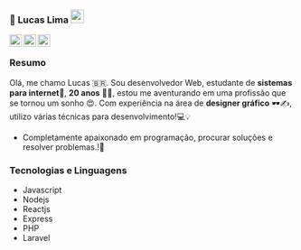 ### 👋 Lucas Lima  <img src="https://github.com/TheDudeThatCode/TheDudeThatCode/blob/master/Assets/Earth.gif" width="24px">

<a target="_blank" href="https://www.linkedin.com/in/lucas-lima-85302016a/">
  <img align="left" alt="LinkdeIN" width="22px" src="https://cdn.jsdelivr.net/npm/simple-icons@v3/icons/linkedin.svg" />
</a>
<a target="_blank" href="https://www.instagram.com/lukinhaslima.sz/">
  <img align="left" alt="Instagram" width="22px" src="https://cdn.jsdelivr.net/npm/simple-icons@v3/icons/instagram.svg" />
</a>
<a target="_blank" href="mailto:id.lucas@outlook.com.br">
  <img align="left" alt="Gmail" width="22px" src="https://cdn.jsdelivr.net/npm/simple-icons@v3/icons/gmail.svg" />
</a>
</br>




### Resumo

Olá, me chamo Lucas 🇧🇷.
Sou desenvolvedor Web, estudante de **sistemas para internet**💚, **20 anos** 👶🏻, estou me aventurando em uma profissão que se tornou um sonho 😍. 
Com experiência na área de **designer gráfico** 🕶✍, utilizo várias técnicas para desenvolvimento!💻💡

 * Completamente apaixonado em programação, procurar soluções e resolver problemas.!💞
 
 
 

### Tecnologias e Linguagens  

* Javascript
* Nodejs
* Reactjs
* Express
* PHP
* Laravel 
